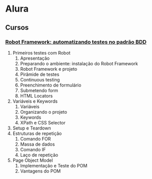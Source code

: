 # Alura
## Cursos

### [Robot Framework: automatizando testes no padrão BDD](https://cursos.alura.com.br/course/robot-framework-testes-padrao-bdd)
1. Primeiros testes com Robot
   1. Apresentação
   2. Preparando o ambiente: instalação do Robot Framework
   3. Robot Framework e projeto
   4. Pirâmide de testes
   5. Continuous testing
   6. Preenchimento de formulário
   7. Submetendo form
   8. HTML Locators
2. Variáveis e Keywords
   1. Variáveis
   2. Organizando o projeto
   3. Keywords
   4. XPath e CSS Selector
3. Setup e Teardown
4. Estruturas de repetição
   1. Comando FOR
   2. Massa de dados
   3. Comando IF
   4. Laço de repetição
5. Page Object Model
   1. Implementação e Teste do POM
   2. Vantagens do POM